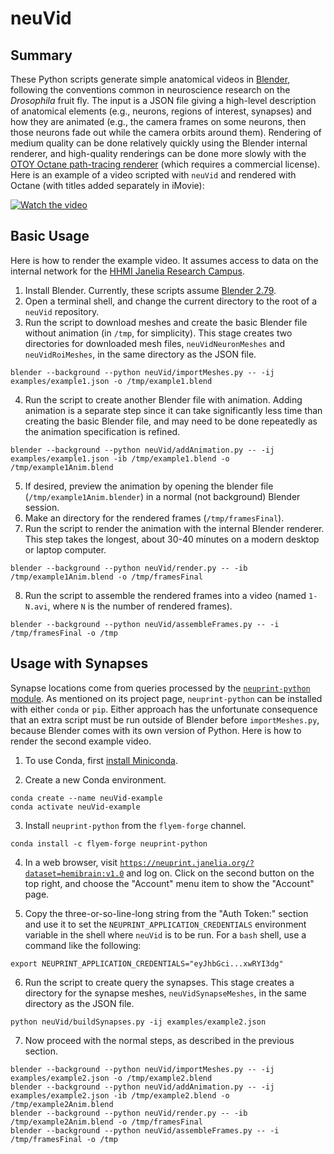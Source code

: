 # neuVid

## Summary

These Python scripts generate simple anatomical videos in [Blender](https://www.blender.org/), following the conventions common in neuroscience research on the *Drosophila* fruit fly.  The input is a JSON file giving a high-level description of anatomical elements (e.g., neurons, regions of interest, synapses) and how they are animated (e.g., the camera frames on some neurons, then those neurons fade out while the camera orbits around them).  Rendering of medium quality can be done relatively quickly using the Blender internal renderer, and high-quality renderings can be done more slowly with the [OTOY Octane path-tracing renderer](https://home.otoy.com/render/octane-render/) (which requires a commercial license).  Here is an example of a video scripted with `neuVid` and rendered with Octane (with titles added separately in iMovie):

[![Watch the video](https://img.youtube.com/vi/nu0b_tjCGxQ/maxresdefault.jpg)](https://www.youtube.com/watch?v=nu0b_tjCGxQ)

## Basic Usage
Here is how to render the example video.  It assumes access to data on the internal network for the [HHMI Janelia Research Campus](http://www.janelia.org).
1. Install Blender.  Currently, these scripts assume [Blender 2.79](https://download.blender.org/release/Blender2.79/).
2. Open a terminal shell, and change the current directory to the root of a `neuVid` repository.
3. Run the script to download meshes and create the basic Blender file without animation (in `/tmp`, for simplicity).  This stage creates two directories for downloaded mesh files, `neuVidNeuronMeshes` and `neuVidRoiMeshes`, in the same directory as the JSON file.
```
blender --background --python neuVid/importMeshes.py -- -ij examples/example1.json -o /tmp/example1.blend
```
4. Run the script to create another Blender file with animation.  Adding animation is a separate step since it can take significantly less time than creating the basic Blender file, and may need to be done repeatedly as the animation specification is refined.
```
blender --background --python neuVid/addAnimation.py -- -ij examples/example1.json -ib /tmp/example1.blend -o /tmp/example1Anim.blend
```
5. If desired, preview the animation by opening the blender file (`/tmp/example1Anim.blender`) in a normal (not background) Blender session.
6. Make an directory for the rendered frames (`/tmp/framesFinal`).
7. Run the script to render the animation with the internal Blender renderer.  This step takes the longest, about 30-40 minutes on a modern desktop or laptop computer.
```
blender --background --python neuVid/render.py -- -ib /tmp/example1Anim.blend -o /tmp/framesFinal
```
8. Run the script to assemble the rendered frames into a video (named `1-N.avi`, where `N` is the number of rendered frames).
```
blender --background --python neuVid/assembleFrames.py -- -i /tmp/framesFinal -o /tmp
```

## Usage with Synapses

Synapse locations come from queries processed by the [`neuprint-python` module](https://github.com/connectome-neuprint/neuprint-python).  As mentioned on its project page, `neuprint-python` can be installed with either `conda` or `pip`.  Either approach has the unfortunate consequence that an extra script must be run outside of Blender before `importMeshes.py`, because Blender comes with its own version of Python.
Here is how to render the second example video.

1. To use Conda, first [install Miniconda](https://docs.conda.io/en/latest/miniconda.html).

2. Create a new Conda environment.
```
conda create --name neuVid-example
conda activate neuVid-example
```

3. Install `neuprint-python` from the `flyem-forge` channel.
```
conda install -c flyem-forge neuprint-python
```

4. In a web browser, visit [`https://neuprint.janelia.org/?dataset=hemibrain:v1.0`](https://neuprint.janelia.org/?dataset=hemibrain:v1.0) and log on.  Click on the second button on the top right, and choose the "Account" menu item to show the "Account" page.

5. Copy the three-or-so-line-long string from the "Auth Token:" section and use it to set the `NEUPRINT_APPLICATION_CREDENTIALS` environment variable in the shell where `neuVid` is to be run.  For a `bash` shell, use a command like the following:
```
export NEUPRINT_APPLICATION_CREDENTIALS="eyJhbGci...xwRYI3dg"
```

6. Run the script to create query the synapses.  This stage creates a directory for the synapse meshes, `neuVidSynapseMeshes`, in the same directory as the JSON file.
```
python neuVid/buildSynapses.py -ij examples/example2.json
```

7. Now proceed with the normal steps, as described in the previous section.
```
blender --background --python neuVid/importMeshes.py -- -ij examples/example2.json -o /tmp/example2.blend
blender --background --python neuVid/addAnimation.py -- -ij examples/example2.json -ib /tmp/example2.blend -o /tmp/example2Anim.blend
blender --background --python neuVid/render.py -- -ib /tmp/example2Anim.blend -o /tmp/framesFinal
blender --background --python neuVid/assembleFrames.py -- -i /tmp/framesFinal -o /tmp
